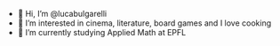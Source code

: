 - 👋 Hi, I’m @lucabulgarelli
- 👀 I’m interested in cinema, literature, board games and I love cooking
- 🌱 I’m currently studying Applied Math at EPFL

<!---
lucabulgarelli/lucabulgarelli is a ✨ special ✨ repository because its `README.md` (this file) appears on your GitHub profile.
You can click the Preview link to take a look at your changes.
--->
